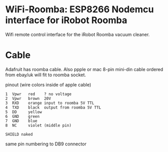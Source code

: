 # WiFi-Roomba: ESP8266 Nodemcu interface for iRobot Roomba

Wifi remote control interface for the iRobot Roomba vacuum cleaner.

# Cable
Adafruit has roomba cable.
Also ppple or mac 8-pin mini-din cable ordered from ebay/uk
will fit to roomba socket.

pinout (wire colors inside of apple cable)

    1  Vpwr   red    ? no voltage
    2  Vpwr   brown  20V
    3  RXD    orange input to roomba 5V TTL
    4  TXD    black  output from roomba 5V TTL
    5  DD     yellow
    6  GND    green
    7  GND    blue
    8  NC     violet (middle pin)

    SHIELD naked

same pin numbering to DB9 connector
